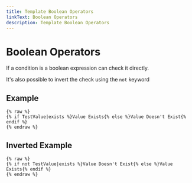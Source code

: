 ```yaml
---
title: Template Boolean Operators
linkText: Boolean Operators
description: Template Boolean Operators
---
```


# Boolean Operators

If a condition is a boolean expression can check it directly.

It's also possible to invert the check using the `not` keyword

## Example

```text
{% raw %}
{% if TestValue|exists %}Value Exists{% else %}Value Doesn't Exist{% endif %}
{% endraw %}
```

## Inverted Example

```text
{% raw %}
{% if not TestValue|exists %}Value Doesn't Exist{% else %}Value Exists{% endif %}
{% endraw %}
```

